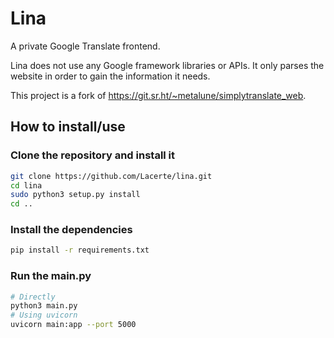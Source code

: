 # Lina

A private Google Translate frontend.

Lina does not use any Google framework libraries or APIs. It only parses the website in order to gain the information it needs.

This project is a fork of https://git.sr.ht/~metalune/simplytranslate_web.

## How to install/use
### Clone the repository and install it
```sh
git clone https://github.com/Lacerte/lina.git
cd lina
sudo python3 setup.py install
cd ..
```

### Install the dependencies
```sh
pip install -r requirements.txt
```

### Run the main.py
```sh
# Directly
python3 main.py
# Using uvicorn
uvicorn main:app --port 5000
```
